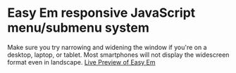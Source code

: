 # Easy Em responsive JavaScript menu/submenu system
Make sure you try narrowing and widening the window if you're on a desktop, laptop, or tablet.
Most smartphones will not display the widescreen format even in landscape.
[Live Preview of Easy Em](https://cooperdozier.github.io/easy-em/)
